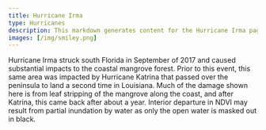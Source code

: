 ```yaml
---
title: Hurricane Irma
type: Hurricanes
description: This markdown generates content for the Hurricane Irma page
images: [/img/smiley.png]
---
```


Hurricane Irma struck south Florida in September of 2017 and caused substantial impacts to the coastal mangrove forest.  Prior to this event, this same area was impacted by Hurricane Katrina that passed over the peninsula to land a second time in Louisiana. Much of the damage shown here is from leaf stripping of the mangrove along the coast, and after Katrina, this came back after about a year. Interior departure in NDVI may result from partial inundation by water as only the open water is masked out in black.